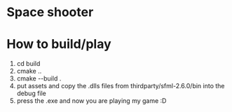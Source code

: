 # Space shooter

# How to build/play

1. cd build
2. cmake .. 
3. cmake --build .
4. put assets and copy the .dlls files from thirdparty/sfml-2.6.0/bin into the debug file
5. press the .exe and now you are playing my game :D
